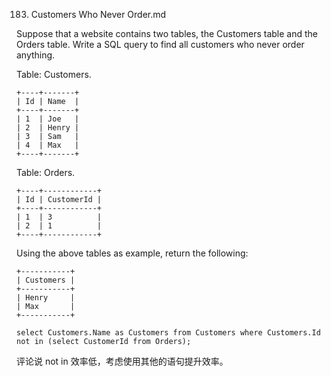183. Customers Who Never Order.md

Suppose that a website contains two tables, the Customers table and the Orders table. Write a SQL query to find all customers who never order anything.

Table: Customers.
```shell
+----+-------+
| Id | Name  |
+----+-------+
| 1  | Joe   |
| 2  | Henry |
| 3  | Sam   |
| 4  | Max   |
+----+-------+
```
Table: Orders.
```shell
+----+------------+
| Id | CustomerId |
+----+------------+
| 1  | 3          |
| 2  | 1          |
+----+------------+
```
Using the above tables as example, return the following:
```shell
+-----------+
| Customers |
+-----------+
| Henry     |
| Max       |
+-----------+
```

```mysql
select Customers.Name as Customers from Customers where Customers.Id not in (select CustomerId from Orders);
```
评论说 not in 效率低，考虑使用其他的语句提升效率。